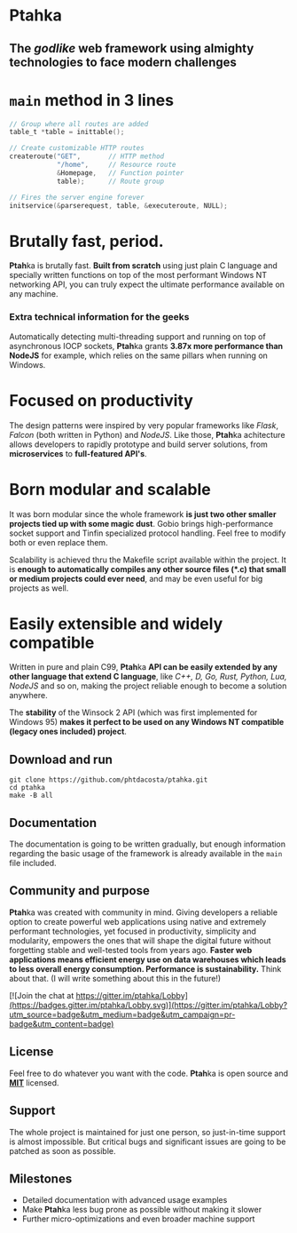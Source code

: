 # **Ptah**ka
## **The *godlike* web framework** using almighty technologies to face modern challenges
# `main` method in **3 lines**
```c
// Group where all routes are added
table_t *table = inittable();

// Create customizable HTTP routes 
createroute("GET",       // HTTP method
            "/home",     // Resource route
            &Homepage,   // Function pointer
            table);      // Route group

// Fires the server engine forever
initservice(&parserequest, table, &executeroute, NULL);
``` 

# **Brutally fast**, period.
**Ptah**ka is brutally fast. **Built from scratch** using just plain C language and specially written functions on top of the most performant Windows NT networking API, you can truly expect the ultimate performance available on any machine.
### Extra technical information for the geeks
Automatically detecting multi-threading support and running on top of asynchronous IOCP sockets, **Ptah**ka grants **3.87x more performance than NodeJS** for example, which relies on the same pillars when running on Windows.
# Focused on **productivity**
The design patterns were inspired by very popular frameworks like *Flask*, *Falcon* (both written in Python) and *NodeJS*. Like those, **Ptah**ka achitecture allows developers to rapidly prototype and build server solutions, from **microservices** to **full-featured API's**.
# Born **modular** and **scalable**
It was born modular since the whole framework **is just two other smaller projects tied up with some magic dust**. Gobio brings high-performance socket support and Tinfin specialized protocol handling. Feel free to modify both or even replace them.

Scalability is achieved thru the Makefile script available within the project. It is **enough to automatically compiles any other source files (*.c) that small or medium projects could ever need**, and may be even useful for big projects as well.
# Easily **extensible** and widely **compatible**
Written in pure and plain C99, **Ptah**ka **API can be easily extended by any other language that extend C language**, like *C++, D, Go, Rust, Python, Lua, NodeJS* and so on, making the project reliable enough to become a solution anywhere.

The **stability** of the Winsock 2 API (which was first implemented for Windows 95) **makes it perfect to be used on any Windows NT compatible (legacy ones included) project**.
## Download and run
```
git clone https://github.com/phtdacosta/ptahka.git
cd ptahka
make -B all
```
## Documentation
The documentation is going to be written gradually, but enough information regarding the basic usage of the framework is already available in the `main` file included.
## Community and purpose
**Ptah**ka was created with community in mind. Giving developers a reliable option to create powerful web applications using native and extremely performant technologies, yet focused in productivity, simplicity and modularity, empowers the ones that will shape the digital future without forgetting stable and well-tested tools from years ago. **Faster web applications means efficient energy use on data warehouses which leads to less overall energy consumption. Performance is sustainability.** Think about that. (I will write something about this in the future!)

[![Join the chat at https://gitter.im/ptahka/Lobby](https://badges.gitter.im/ptahka/Lobby.svg)](https://gitter.im/ptahka/Lobby?utm_source=badge&utm_medium=badge&utm_campaign=pr-badge&utm_content=badge)
## License
Feel free to do whatever you want with the code. **Ptah**ka is open source and [**MIT**](https://github.com/phtdacosta/ptahka/blob/master/LICENSE) licensed.
## Support
The whole project is maintained for just one person, so just-in-time support is almost impossible. But critical bugs and significant issues are going to be patched as soon as possible.
## Milestones
* Detailed documentation with advanced usage examples
* Make **Ptah**ka less bug prone as possible without making it slower
* Further micro-optimizations and even broader machine support